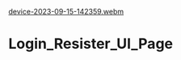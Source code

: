 [device-2023-09-15-142359.webm](https://github.com/nishitaHyperlink/Login_Resister_UI_Page/assets/141806047/24a38144-94d0-44d7-844b-44564e7b7675)

# Login_Resister_UI_Page
